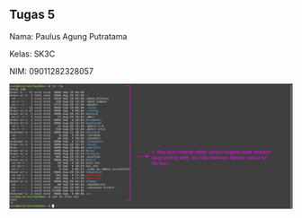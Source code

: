 ## Tugas 5

Nama: Paulus Agung Putratama

Kelas: SK3C

NIM: 09011282328057

  <div>
  <img src="./Tugas5PNG/1.png"/>
  <div>
